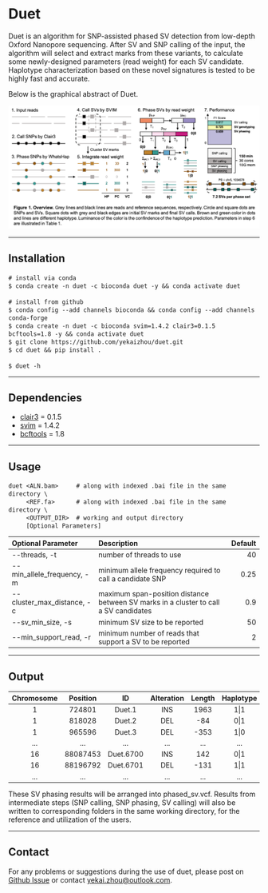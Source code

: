# Duet

Duet is an algorithm for SNP-assisted phased SV detection from low-depth Oxford Nanopore sequencing. After SV and SNP calling of the input, the algorithm will select and extract marks from these variants, to calculate some newly-designed parameters (read weight) for each SV candidate. Haplotype characterization based on these novel signatures is tested to be highly fast and accurate.

Below is the graphical abstract of Duet.

![](docs/duet_graphical_abstract.png)

---
## Installation

    # install via conda
    $ conda create -n duet -c bioconda duet -y && conda activate duet

    # install from github
    $ conda config --add channels bioconda && conda config --add channels conda-forge
    $ conda create -n duet -c bioconda svim=1.4.2 clair3=0.1.5 bcftools=1.8 -y && conda activate duet
    $ git clone https://github.com/yekaizhou/duet.git
    $ cd duet && pip install .
    
    $ duet -h

---
## Dependencies

- [clair3](https://github.com/HKU-BAL/Clair3) = 0.1.5
- [svim](https://github.com/eldariont/svim) = 1.4.2
- [bcftools](https://anaconda.org/bioconda/bcftools) = 1.8

---
## Usage

    duet <ALN.bam>     # along with indexed .bai file in the same directory \
         <REF.fa>      # along with indexed .bai file in the same directory \
         <OUTPUT_DIR>  # working and output directory
         [Optional Parameters]

| Optional Parameter | Description | Default |
| :------------ |:---------------|-------------:|
|--threads, -t|number of threads to use|40|
|--min_allele_frequency, -m|minimum allele frequency required to call a candidate SNP|0.25|
|--cluster_max_distance, -c|maximum span-position distance between SV marks in a cluster to call a SV candidates|0.9|
|--sv_min_size, -s|minimum SV size to be reported|50|
|--min_support_read, -r|minimum number of reads that support a SV to be reported|2|

---
## Output
   
| Chromosome | Position | ID | Alteration | Length | Haplotype | Phase Set |
|:---:|:---:|:---:|:---:|:---:|:---:|:---:|
|1|724801|Duet.1|INS|1963|1\|1|639244|
|1|818028|Duet.2|DEL|-84|0\|1|639244|
|1|965596|Duet.3|DEL|-353|1\|0|639244|
|...|...|...|...|...|...|...|
|16|88087453|Duet.6700|INS|142|0\|1|85189772|
|16|88196792|Duet.6701|DEL|-131|1\|1|85189772|
|...|...|...|...|...|...|...|
    
These SV phasing results will be arranged into phased_sv.vcf. Results from intermediate steps (SNP calling, SNP phasing, SV calling) will also be written to corresponding folders in the same working directory, for the reference and utilization of the users.

---
## Contact

For any problems or suggestions during the use of duet, please post on [Github Issue](https://github.com/yekaizhou/duet/issues) or contact yekai.zhou@outlook.com.
